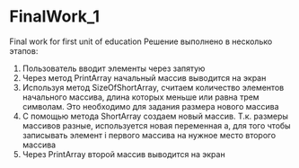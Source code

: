 # FinalWork_1
Final work for first unit of education
Решение выполнено в несколько этапов:
1. Пользователь вводит элементы через запятую
2. Через метод PrintArray начальный массив выводится на экран
3. Используя метод SizeOfShortArray, считаем количество элементов начального массива, длина которых меньше или равна трем символам. Это необходимо для задания размера нового массива
4. С помощью метода ShortArray создаем новый массив. Т.к. размеры массивов разные, используется новая переменная a, для того чтобы записывать элемент i первого массива на нужное место второго массива
5. Через PrintArray второй массив выводится на экран
